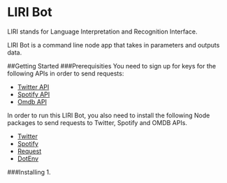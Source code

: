 # LIRI Bot
LIRI stands for Language Interpretation and Recognition Interface.

LIRI Bot is a command line node app that takes in parameters and outputs data. 

##Getting Started
###Prerequisities 
You need to sign up for keys for the following APIs in order to send requests:
* [Twitter API](https://developer.twitter.com/)
* [Spotify API](https://developer.spotify.com/web-api/)
* [Omdb API](http://www.omdbapi.com/)

In order to run this LIRI Bot, you also need to install the following Node packages to send requests to Twitter, Spotify and OMDB APIs.
* [Twitter](https://www.npmjs.com/package/twitter)
* [Spotify](https://www.npmjs.com/package/node-spotify-api)
* [Request](https://www.npmjs.com/package/request)
* [DotEnv](https://www.npmjs.com/package/dotenv)


###Installing
1. 